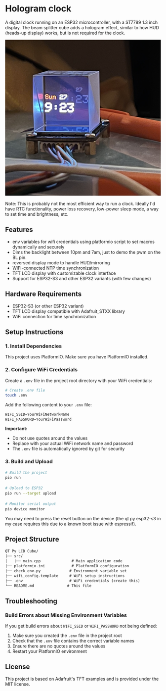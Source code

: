 # Hologram clock

A digital clock running on an ESP32 microcontroller, with a ST7789 1.3 inch display. The beam splitter cube adds a hologram effect, similar to how HUD (heads-up display) works, but is not required for the clock.

![Clock Demo](images/clock.jpg)

Note: This is probably not the most efficient way to run a clock. Ideally I'd have RTC functionality, power loss recovery, low-power sleep mode, a way to set time and brightness, etc.

## Features

- env variables for wifi credentials using platformio script to set macros dynamically and securely
- Dims the backlight between 10pm and 7am, just to demo the pwm on the BL pin.
- reversed display mode to handle HUD/mirroring
- WiFi-connected NTP time synchronization
- TFT LCD display with customizable clock interface
- Support for ESP32-S3 and other ESP32 variants (with few changes)

## Hardware Requirements

- ESP32-S3 (or other ESP32 variant)
- TFT LCD display compatible with Adafruit_STXX library
- WiFi connection for time synchronization

## Setup Instructions

### 1. Install Dependencies

This project uses PlatformIO. Make sure you have PlatformIO installed.

### 2. Configure WiFi Credentials

Create a `.env` file in the project root directory with your WiFi credentials:

```bash
# Create .env file
touch .env
```

Add the following content to your `.env` file:

```
WIFI_SSID=YourWiFiNetworkName
WIFI_PASSWORD=YourWiFiPassword
```

**Important:** 
- Do not use quotes around the values
- Replace with your actual WiFi network name and password
- The `.env` file is automatically ignored by git for security

### 3. Build and Upload

```bash
# Build the project
pio run

# Upload to ESP32
pio run --target upload

# Monitor serial output
pio device monitor
```

You may need to press the reset button on the device (the qt py esp32-s3 in my case requires this due to a known boot issue with espressif).


## Project Structure

```
QT Py LCD Cube/
├── src/
│   ├── main.cpp              # Main application code
├── platformio.ini            # PlatformIO configuration
├── check_env.py             # Environment variable set
├── wifi_config.template     # WiFi setup instructions
├── .env                     # WiFi credentials (create this)
└── README.md               # This file
```

## Troubleshooting

### Build Errors about Missing Environment Variables

If you get build errors about `WIFI_SSID` or `WIFI_PASSWORD` not being defined:

1. Make sure you created the `.env` file in the project root
2. Check that the `.env` file contains the correct variable names
3. Ensure there are no quotes around the values
4. Restart your PlatformIO environment

## License
This project is based on Adafruit's TFT examples and is provided under the MIT license. 
